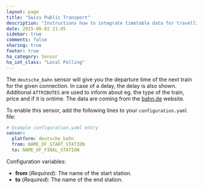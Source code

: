 ```yaml
---
layout: page
title: "Swiss Public Transport"
description: "Instructions how to integrate timetable data for travelling in Switzerland within Home Assistant."
date: 2015-06-02 21:45
sidebar: true
comments: false
sharing: true
footer: true
ha_category: Sensor
ha_iot_class: "Local Polling"
---
```



The `deutsche_bahn` sensor will give you the departure time of the next train for the given connection. In case of a delay, the delay is also shown. Additional `ATTRIBUTES` are used to inform about eg. the type of the train, price and if it is ontime. The data are coming from the [bahn.de](http://www.bahn.de/p/view/index.shtml) website.


To enable this sensor, add the following lines to your `configuration.yaml` file:

```yaml
# Example configuration.yaml entry
sensor:
  platform: deutsche_bahn
  from: NAME_OF_START_STATION
  to: NAME_OF_FINAL_STATION
```

Configuration variables:

- **from** (*Required*): The name of the start station.
- **to** (*Required*): The name of the end station.

